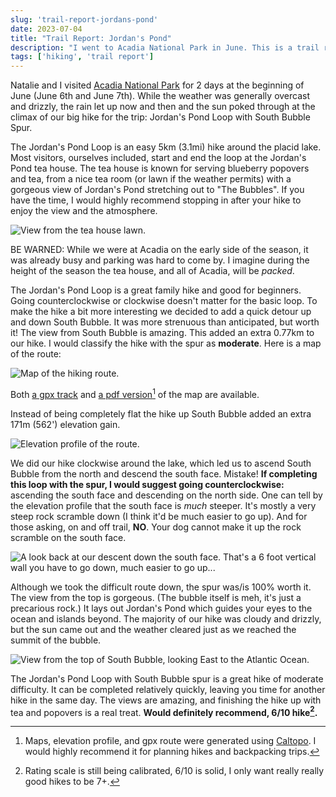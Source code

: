 ```yaml
---
slug: 'trail-report-jordans-pond'
date: 2023-07-04
title: "Trail Report: Jordan's Pond"
description: "I went to Acadia National Park in June. This is a trail report for the Jordan's Pond loop with South Bubble spur."
tags: ['hiking', 'trail report']
---
```


Natalie and I visited [Acadia National Park](https://www.nps.gov/acad/index.htm) for 2 days at the beginning of June (June 6th and June 7th). While the weather was generally overcast and drizzly, the rain let up now and then and the sun poked through at the climax of our big hike for the trip: Jordan's Pond Loop with South Bubble Spur.

The Jordan's Pond Loop is an easy 5km (3.1mi) hike around the placid lake. Most visitors, ourselves included, start and end the loop at the Jordan's Pond tea house. The tea house is known for serving blueberry popovers and tea, from a nice tea room (or lawn if the weather permits) with a gorgeous view of Jordan's Pond stretching out to "The Bubbles". If you have the time, I would highly recommend stopping in after your hike to enjoy the view and the atmosphere.

<!-- Insert image of bubbles view -->

![View from the tea house lawn.](/assets/trails/jordans_pond_south_bubble/bubble_view_from_tea_house.webp)

BE WARNED: While we were at Acadia on the early side of the season, it was already busy and parking was hard to come by. I imagine during the height of the season the tea house, and all of Acadia, will be _packed_.

The Jordan's Pond Loop is a great family hike and good for beginners. Going counterclockwise or clockwise doesn't matter for the basic loop. To make the hike a bit more interesting we decided to add a quick detour up and down South Bubble. It was more strenuous than anticipated, but worth it! The view from South Bubble is amazing. This added an extra 0.77km to our hike. I would classify the hike with the spur as **moderate**. Here is a map of the route:

<!-- Insert image of map -->

![Map of the hiking route.](/assets/trails/jordans_pond_south_bubble/map_image.webp)

Both [a gpx track](/assets/trails/jordans_pond_south_bubble/trail.gpx) and [a pdf version](/assets/trails/jordans_pond_south_bubble/map.pdf)[^1] of the map are available.

Instead of being completely flat the hike up South Bubble added an extra 171m (562') elevation gain.

<!-- Insert elevation profile -->

![Elevation profile of the route.](/assets/trails/jordans_pond_south_bubble/elevation_profile.webp)

We did our hike clockwise around the lake, which led us to ascend South Bubble from the north and descend the south face. Mistake! **If completing this loop with the spur, I would suggest going counterclockwise:** ascending the south face and descending on the north side. One can tell by the elevation profile that the south face is _much_ steeper. It's mostly a very steep rock scramble down (I think it'd be much easier to go up). And for those asking, on and off trail, **NO**. Your dog cannot make it up the rock scramble on the south face.

<!-- Insert image of descent -->

![A look back at our descent down the south face. That's a 6 foot vertical wall you have to go down, much easier to go up...](/assets/trails/jordans_pond_south_bubble/descent_south_face.webp)

Although we took the difficult route down, the spur was/is 100% worth it. The view from the top is gorgeous. (The bubble itself is meh, it's just a precarious rock.) It lays out Jordan's Pond which guides your eyes to the ocean and islands beyond. The majority of our hike was cloudy and drizzly, but the sun came out and the weather cleared just as we reached the summit of the bubble.

<!-- Insert image from the top -->

![View from the top of South Bubble, looking East to the Atlantic Ocean.](/assets/trails/jordans_pond_south_bubble/view_from_the_top.webp)

The Jordan's Pond Loop with South Bubble spur is a great hike of moderate difficulty. It can be completed relatively quickly, leaving you time for another hike in the same day. The views are amazing, and finishing the hike up with tea and popovers is a real treat. **Would definitely recommend, 6/10 hike[^2].**

[^1]: Maps, elevation profile, and gpx route were generated using [Caltopo](https://caltopo.com/). I would highly recommend it for planning hikes and backpacking trips.
[^2]: Rating scale is still being calibrated, 6/10 is solid, I only want really really good hikes to be 7+.
